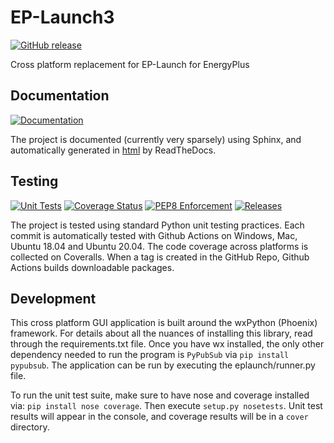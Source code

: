 # EP-Launch3

[![GitHub release](https://img.shields.io/github/release/nrel/ep-launch.svg?style=for-the-badge)](https://github.com/nrel/ep-launch/releases/latest)

Cross platform replacement for EP-Launch for EnergyPlus

## Documentation

[![Documentation](https://img.shields.io/readthedocs/ep-launch?label=Docs&logo=read%20the%20docs&style=for-the-badge)](https://ep-launch.readthedocs.io/en/latest/?badge=latest)

The project is documented (currently very sparsely) using Sphinx, and automatically generated in [html](https://ep-launch.readthedocs.io/en/) by ReadTheDocs.

## Testing

[![Unit Tests](https://img.shields.io/github/workflow/status/NREL/EP-Launch/Unit%20Tests?label=Unit%20Tests&logo=github&style=for-the-badge)](https://github.com/NREL/EP-Launch/actions?query=workflow%3A%22Unit+Tests%22)
[![Coverage Status](https://img.shields.io/coveralls/github/NREL/EP-Launch?label=Coverage&logo=coveralls&style=for-the-badge)](https://coveralls.io/github/NREL/EP-Launch?branch=master)
[![PEP8 Enforcement](https://img.shields.io/github/workflow/status/NREL/EP-Launch/Flake8?label=Flake8&logo=github&style=for-the-badge)](https://github.com/NREL/EP-Launch/actions?query=workflow%3AFlake8)
[![Releases](https://img.shields.io/github/workflow/status/NREL/EP-Launch/Releases?label=Releases&logo=github&style=for-the-badge)](https://github.com/NREL/EP-Launch/actions?query=workflow%3AReleases)

The project is tested using standard Python unit testing practices.
Each commit is automatically tested with Github Actions on Windows, Mac, Ubuntu 18.04 and Ubuntu 20.04.
The code coverage across platforms is collected on Coveralls.
When a tag is created in the GitHub Repo, Github Actions builds downloadable packages.

## Development

This cross platform GUI application is built around the wxPython (Phoenix) framework.
For details about all the nuances of installing this library, read through the requirements.txt file.
Once you have wx installed, the only other dependency needed to run the program is `PyPubSub` via `pip install pypubsub`.
The application can be run by executing the eplaunch/runner.py file.

To run the unit test suite, make sure to have nose and coverage installed via: `pip install nose coverage`.
Then execute `setup.py nosetests`.
Unit test results will appear in the console, and coverage results will be in a `cover` directory.
